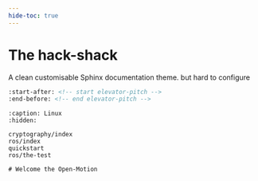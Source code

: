 ```yaml
---
hide-toc: true
---
```


# The hack-shack

A clean customisable Sphinx documentation theme.
but hard to configure 

```{include}../README.md
:start-after: <!-- start elevator-pitch -->
:end-before: <!-- end elevator-pitch -->
```

```{toctree}
:caption: Linux
:hidden:

cryptography/index
ros/index
quickstart
ros/the-test

# Welcome the Open-Motion